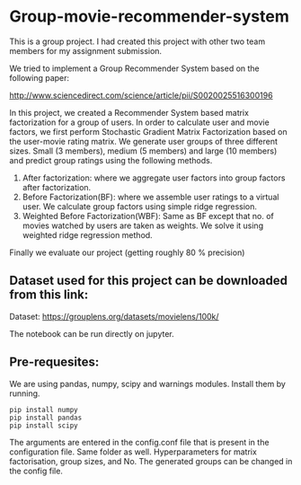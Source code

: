 # Group-movie-recommender-system

This is a group project. I had created this project with other two team members for my assignment submission.

We tried to implement a Group Recommender System based on the following paper:

http://www.sciencedirect.com/science/article/pii/S0020025516300196

In this project, we created a Recommender System based matrix factorization for a group of users.
In order to calculate user and movie factors, we first perform Stochastic Gradient Matrix Factorization based on the user-movie rating matrix.
We generate user groups of three different sizes. Small (3 members), medium (5 members) and large (10 members) and predict group ratings using the following methods.
1. After factorization: where we aggregate user factors into group factors after factorization.
2. Before Factorization(BF): where we assemble user ratings to a virtual user. We calculate group factors using simple ridge regression.
3. Weighted Before Factorization(WBF): Same as BF except that no. of movies watched by users are taken as weights. We solve it using weighted ridge regression method.
    
Finally we evaluate our project (getting roughly 80 % precision)


## Dataset used for this project can be downloaded from this link:
Dataset: https://grouplens.org/datasets/movielens/100k/


The notebook can be run directly on jupyter.

## Pre-requesites: 
We are using pandas, numpy, scipy and warnings modules. Install them by
running.
```
pip install numpy
pip install pandas
pip install scipy
```
The arguments are entered in the config.conf file that is present in the configuration file.
Same folder as well. Hyperparameters for matrix factorisation, group sizes, and
No. The generated groups can be changed in the config file.

